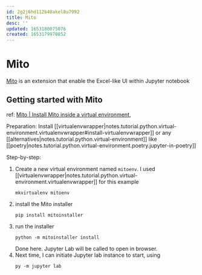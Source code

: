 ```yaml
---
id: 2g2j6hd112b40akel8u7992
title: Mito
desc: ''
updated: 1653180075076
created: 1653179970852
---
```

# Mito

[Mito](https://trymito.io/) is an extension that enable the Excel-like UI within Jupyter notebook

## Getting started with Mito

ref: [Mito | Install Mito inside a virtual environment](https://docs.trymito.io/getting-started/installing-mito/installing-mito-inside-a-virtual-environment),

Preparation: Install [[virtualenvwrapper|notes.tutorial.python.virtual-environment.virtualenvwrapper#install-virtualenvwrapper]] or any [[alternatives|notes.tutorial.python.virtual-environment]] like [[poetry|notes.tutorial.python.virtual-environment.poetry.jupyter-in-poetry]]

Step-by-step:

1. Create a new virtual environment named `mitoenv`. I used [[virtualenvwrapper|notes.tutorial.python.virtual-environment.virtualenvwrapper]] for this example
    ```shell
    mkvirtualenv mitoenv
    ```
2. install the Mito installer
    ```shell
    pip install mitoinstaller
    ```
3. run the installer
    ```shell
    python -m mitoinstaller install
    ```
    Done here. Jupyter Lab will be called to open in browser.
4. Next time, I can initiate Jupyter lab instance to start, using
    ```shell
    py -m jupyter lab
    ```